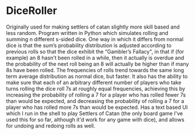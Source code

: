 # DiceRoller
Originally used for making settlers of catan slightly more skill based and less random. Program written in Python which simulates rolling and summing n different s-sided
dice. One way in which it differs from normal dice is that the sum’s probability distribution is adjusted according to previous rolls so that the dice exhibit the
“Gambler’s Fallacy", in that if (for example) an 8 hasn't been rolled in a while, then it actually is overdue and the probability of the next roll being an 8 will
actually be higher than if many 8s have been rolled. The frequencies of rolls trend towards the same long term average distribution as normal dice, but faster.
It also has the ability to make sure that each of an arbitrary different number of players who take turns rolling the dice roll 7s at roughly equal frequencies, achieving
this by increasing the probability of rolling a 7 for a player who has rolled fewer 7s than would be expected, and decreasing the probability of rolling a 7 for a player
who has rolled more 7s than would be expected. Has a text based UI which I run in the shell to play Settlers of Catan (the only board game I've used this for so far,
although it'd work for any game with dice), and allows for undoing and redoing rolls as well.
